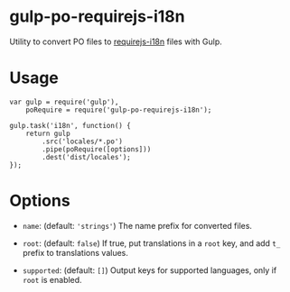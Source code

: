 # gulp-po-requirejs-i18n

Utility to convert PO files to [requirejs-i18n](https://github.com/requirejs/i18n/) files with Gulp.

# Usage

```
var gulp = require('gulp'),
    poRequire = require('gulp-po-requirejs-i18n');

gulp.task('i18n', function() {
    return gulp
        .src('locales/*.po')
        .pipe(poRequire([options]))
        .dest('dist/locales');
});
```

# Options

- `name`: (default: `'strings'`) The name prefix for converted files.

- `root`: (default: `false`) If true, put translations in a `root` key, and add `t_` prefix to translations
  values.

- `supported`: (default: `[]`) Output keys for supported languages, only if `root` is enabled.

